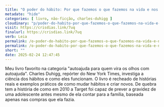 ```yaml
---
title: "O poder do hábito: Por que fazemos o que fazemos na vida e nos negócios — Charles Duhigg"
metadate: "hide"
categories: [ livro, não-ficção, charles-duhigg ]
cloudinary: "p/poder-do-habito-por-que-fazemos-o-que-fazemos-na-vida-e-nos-negocios.jpg"
visit: https://crisdias.link/7uq
finalurl: https://crisdias.link/7uq
verb: Leia
permalink: /o-poder-do-habito-por-que-fazemos-o-que-fazemos-na-vida-e-nos-negocios
permalink: /o-poder-do-habito-por-que-fazemos-o-que-fazemos-na-vida-e-nos-negocios
short: ""
date: 2025-02-24 12:47:45
---
```

Meu livro favorito na categoria "autoajuda para quem vira os olhos com autoajuda". Charles Duhigg, repórter do New York Times, investiga a ciência dos hábitos e como eles funcionam. O livro é recheado de histórias reais e exemplos práticos de como mudar hábitos e criar novos. De quebra tem a história de como em 2010 a Target foi capaz de prever a gravidez de uma adolescente antes mesmo de ela contar para a família, baseada apenas nas compras que ela fazia.

